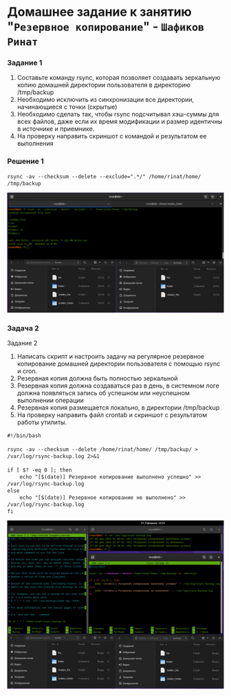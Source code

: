 # Домашнее задание к занятию "`Резервное копирование`" - `Шафиков Ринат`

### Задание 1

1. Составьте команду rsync, которая позволяет создавать зеркальную копию домашней директории пользователя в директорию /tmp/backup
2. Необходимо исключить из синхронизации все директории, начинающиеся с точки (скрытые)
3. Необходимо сделать так, чтобы rsync подсчитывал хэш-суммы для всех файлов, даже если их время модификации и размер идентичны в источнике и приемнике.
4. На проверку направить скриншот с командой и результатом ее выполнения

### Решение 1

```
rsync -av --checksum --delete --exclude=".*/" /home/rinat/home/ /tmp/backup
```
![Rsync_1](https://github.com/shafikovrr/rsync/blob/main/img/rsync_1.png)

### Задача 2



Задание 2
1. Написать скрипт и настроить задачу на регулярное резервное копирование домашней директории пользователя с помощью rsync и cron.
2. Резервная копия должна быть полностью зеркальной
3. Резервная копия должна создаваться раз в день, в системном логе должна появляться запись об успешном или неуспешном выполнении операции
4. Резервная копия размещается локально, в директории /tmp/backup
5. На проверку направить файл crontab и скриншот с результатом работы утилиты.

```
#!/bin/bash

rsync -av --checksum --delete /home/rinat/home/ /tmp/backup/ > /var/log/rsync-backup.log 2>&1

if [ $? -eq 0 ]; then
    echo "[$(date)] Резервное копирование выполнено успешно" >> /var/log/rsync-backup.log
else
    echo "[$(date)] Резервное копирование не выполнено" >> /var/log/rsync-backup.log
fi
```

![Rsync_2](https://github.com/shafikovrr/rsync/blob/main/img/rsync_2.png)

